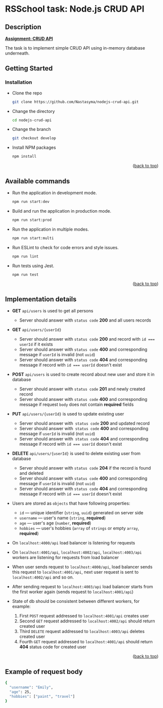 # RSSchool task: Node.js CRUD API

## Description

**[Assignment: CRUD API](https://github.com/AlreadyBored/nodejs-assignments/blob/main/assignments/crud-api/assignment.md)**

The task is to implement simple CRUD API using in-memory database underneath.

## Getting Started
### Installation

- Clone the repo

  ```sh
  git clone https://github.com/Nastasyma/nodejs-crud-api.git
  ```
- Change the directory

  ```sh
  cd nodejs-crud-api
  ```
- Change the branch

  ```sh
  git checkout develop
  ```
- Install NPM packages

  ```sh
  npm install
  ```
<p align="right">(<a href="#readme-top">back to top</a>)</p>

## Available commands

- Run the application in development mode.
  ```sh
  npm run start:dev
  ```
- Build and run the application in production mode.
  ```sh
  npm run start:prod
  ```
- Run the application in multiple modes.
  ```sh
  npm run start:multi
  ```
- Run ESLint to check for code errors and style issues.
  ```sh
  npm run lint
  ```
- Run tests using Jest.
  ```js
  npm run test
  ```
<p align="right">(<a href="#readme-top">back to top</a>)</p>

## Implementation details
  - **GET** `api/users` is used to get all persons
      - Server should answer with `status code` **200** and all users records
  - **GET** `api/users/{userId}` 
      - Server should answer with `status code` **200** and record with `id === userId` if it exists
      - Server should answer with `status code` **400** and corresponding message if `userId` is invalid (not `uuid`)
      - Server should answer with `status code` **404** and corresponding message if record with `id === userId` doesn't exist
  - **POST** `api/users` is used to create record about new user and store it in database
      - Server should answer with `status code` **201** and newly created record
      - Server should answer with `status code` **400** and corresponding message if request `body` does not contain **required** fields
  - **PUT** `api/users/{userId}` is used to update existing user
      - Server should answer with` status code` **200** and updated record
      - Server should answer with` status code` **400** and corresponding message if `userId` is invalid (not `uuid`)
      - Server should answer with` status code` **404** and corresponding message if record with `id === userId` doesn't exist
  - **DELETE** `api/users/{userId}` is used to delete existing user from database
      - Server should answer with `status code` **204** if the record is found and deleted
      - Server should answer with `status code` **400** and corresponding message if `userId` is invalid (not `uuid`)
      - Server should answer with `status code` **404** and corresponding message if record with `id === userId` doesn't exist  

- Users are stored as `objects` that have following properties:
    - `id` — unique identifier (`string`, `uuid`) generated on server side
    - `username` — user's name (`string`, **required**)
    - `age` — user's age (`number`, **required**)
    - `hobbies` — user's hobbies (`array` of `strings` or empty `array`, **required**)  

- On `localhost:4000/api` load balancer is listening for requests
- On `localhost:4001/api`, `localhost:4002/api`, `localhost:4003/api` workers are listening for requests from load balancer
- When user sends request to `localhost:4000/api`, load balancer sends this request to `localhost:4001/api`, next user request is sent to `localhost:4002/api` and so on.
- After sending request to `localhost:4003/api` load balancer starts from the first worker again (sends request to `localhost:4001/api`)
- State of db should be consistent between different workers, for example:
    1. First `POST` request addressed to `localhost:4001/api` creates user
    2. Second `GET` request addressed to `localhost:4002/api` should return created user
    3. Third `DELETE` request addressed to `localhost:4003/api` deletes created user
    4. Fourth `GET` request addressed to `localhost:4001/api` should return **404** status code for created user

<p align="right">(<a href="#readme-top">back to top</a>)</p>

## Example of request body
```sh
{
  "username": "Emily",
  "age": 25,
  "hobbies": ["paint", "travel"]
}
```
